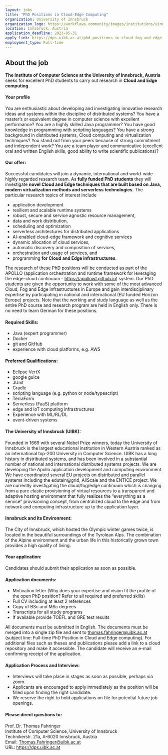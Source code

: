 ```yaml
---
layout: jobs
title: "PhD Positions in Cloud-Edge Computing"
organization: University of Innsbruck
organization_logo: https://workflows.community/images/institutions/uinnsbruck.png
location: Innsbruck, Austria
application_deadline: 2023-05-31
apply_link: https://dps.uibk.ac.at/phd-positions-in-cloud-fog-and-edge-computing/
employment_type: Full-time
---
```


## About the job

**The Institute of Computer Science at the University of Innsbruck, Austria** seeks for excellent PhD students to carry out research in **Cloud and Edge computing**.

#### Your profile

You are enthusiastic about developing and investigating innovative research ideas and systems within the discipline of distributed systems? You have a master’s or equivalent degree in computer science with excellent performance? You are a highly skilled Java programmer? You have good knowledge in programming with scripting languages? You have a strong background in distributed systems, Cloud computing and virtualization techniques? You stand out from your peers because of strong commitment and independent work? You are a team player and communicative (excellent oral and written English skills, good ability to write scientific publications)?

#### Our offer:

Successful candidates will join a dynamic, international and world-wide highly regarded research team. As **fully funded PhD students** they will investigate **novel Cloud and Edge techniques that are built based on Java, modern virtualization methods and serverless technologies**. The particular research topics of interest include

- application development
- resilient and scalable runtime systems
- robust, secure and service agnostic resource management,
- data and work distribution,
- scheduling and optimization
- serverless architectures for distributed applications
- AI-enabled cloud-edge framework and cognitive services
- dynamic allocation of cloud services,
- automatic discovery and composition of services,
- orchestration and usage of services, and
- programming **for Cloud and Edge infrastructures**.

The research of these PhD positions will be conducted as part of the APOLLO (application orchestration and runtime framework for leveraging the edge-cloud continuum - https://apollowf.github.io) system. Our PhD students are given the opportunity to work with some of the most advanced Cloud, Fog and Edge infrastructures in Europe and gain interdisciplinary expertise by participating in national and international (EU funded Horizon Europe) projects. Note that the working and study language as well as the entire PhD course and research program are held in English only. There is no need to learn German for these positions.

#### Required Skills:

- Java (expert programmer)
- Docker
- git and GitHub
- experience with cloud platforms, e.g. AWS

#### Preferred Qualifications:

- Eclipse VertX
- google guice
- JUnit
- Gradle
- scripting language (e.g. python or node/typescript)
- TerraForm
- Serverless (FaaS) platform
- edge and IoT computing infrastructures
- Experience with ML/RL/DL
- event-driven systems

#### The University of Innsbruck (UIBK):

Founded in 1669 with several Nobel Prize winners, today the University of Innsbruck is the largest educational institution in Western Austria ranked as an international top-200 University in Computer Science. UIBK has a long history in distributed systems, and has been involved in a substantial number of national and international distributed systems projects. We are developing the Apollo application development and computing environment. We have coordinated several EU projects on distributed and parallel systems including the edutain@grid, AllScale and the ENTICE project. We are currently investigating the cloud/fog/edge continuum which is changing from a pure elastic provisioning of virtual resources to a transparent and adaptive hosting environment that fully realizes the “everything as a service” provisioning concept, from centralized cloud to the edge and from network and computing infrastructure up to the application layer.

#### Innsbruck and its Environment:

The City of Innsbruck, which hosted the Olympic winter games twice, is located in the beautiful surroundings of the Tyrolean Alps. The combination of the Alpine environment and the urban life in this historically grown town provides a high quality of living.

#### Your application:

Candidates should submit their application as soon as possible.

#### Application documents:

- Motivation letter (Why does your expertise and vision fit the profile of the open PhD position? Refer to all required and preferred skills)
- Full CV including at least 2 references
- Copy of BSc and MSc degrees
- Transcripts for all study programs
- If available provide TOEFL and GRE test results

All documents must be submitted in English. The documents must be merged into a single zip file and sent to thomas.fahringer@uibk.ac.at (subject line: Full-time PhD Position in Cloud and Edge computing). For additional files such as theses and publications please add a link to a cloud repository and make it accessible. The candidate will receive an e-mail confirming receipt of the application.

#### Application Process and Interview:

- Interviews will take place in stages as soon as possible, perhaps via zoom.
- Applicants are encouraged to apply immediately as the position will be filled upon finding the right candidate.
- We reserve the right to hold applications on file for potential future job openings.

#### ﻿Please direct questions to:

Prof. Dr. Thomas Fahringer<br />
Institute of Computer Science, University of Innsbruck<br />
Technikerstr. 21a, A-6020 Innsbruck, Austria<br />
Email: Thomas.Fahringer@uibk.ac.at<br />
URL: https://dps.uibk.ac.at
